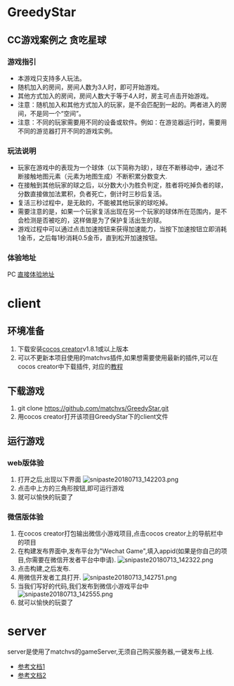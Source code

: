 # GreedyStar
## CC游戏案例之 贪吃星球

###  游戏指引
- 本游戏只支持多人玩法。
- 随机加入的房间，房间人数为3人时，即可开始游戏。
- 其他方式加入的房间，房间人数大于等于4人时，房主可点击开始游戏。
- 注意：随机加入和其他方式加入的玩家，是不会匹配到一起的。两者进入的房间，不是同一个“空间”。
- 注意：不同的玩家需要用不同的设备或软件。例如：在游览器运行时，需要用不同的游览器打开不同的游戏实例。


###  玩法说明
- 玩家在游戏中的表现为一个球体（以下简称为球），球在不断移动中，通过不断接触地图元素（元素为地图生成）不断积累分数变大.
- 在接触到其他玩家的球之后，以分数大小为胜负判定，胜者将吃掉负者的球，分数直接做加法累积，负者死亡，倒计时三秒后复活。
- 复活三秒过程中，是无敌的，不能被其他玩家的球吃掉。
- 需要注意的是，如果一个玩家复活出现在另一个玩家的球体所在范围内，是不会检测是否被吃的，这样做是为了保护复活出生的球。
- 游戏过程中可以通过点击加速按钮来获得加速能力，当按下加速按钮立即消耗1金币，之后每1秒消耗0.5金币，直到松开加速按钮。

### 体验地址
[](./screenshot/QQ图片20180725163010.jpg)
PC [直接体验地址](http://demo.matchvs.com/GreedyStar)
# client

## 环境准备

1. 下载安装[cocos creator](http://www.cocos.com/download)v1.8.1或以上版本
2. 可以不更新本项目使用的matchvs插件,如果想需要使用最新的插件,可以在cocos creator中下载插件,
对应的[教程](http://www.matchvs.com/service?page=creatorStart)

## 下载游戏

1. git clone https://github.com/matchvs/GreedyStar.git
2. 用cocos creator打开该项目GreedyStar下的client文件

## 运行游戏

###  web版体验

1. 打开之后,出现以下界面
![snipaste20180713_142203.png](./screenshot/snipaste20180713_142203.png)
2. 点击中上方的三角形按钮,即可运行游戏
3. 就可以愉快的玩耍了 

###  微信版体验

1. 在cocos creator打包输出微信小游戏项目,点击cocos creator上的导航栏中的项目
2. 在构建发布界面中,发布平台为"Wechat Game",填入appid(如果是你自己的项目,你需要在微信开发者平台中申请).
![snipaste20180713_142322.png](./screenshot/snipaste20180713_142322.png)
3. 点击构建,之后发布.
4. 用微信开发者工具打开.
![snipaste20180713_142751.png](./screenshot/snipaste20180713_142751.png)
5. 当我们写好的代码,我们发布到微信小游戏平台中
![snipaste20180713_142555.png](./screenshot/snipaste20180713_142555.png)
5. 就可以愉快的玩耍了

# server

server是使用了matchvs的gameServer,无须自己购买服务器,一键发布上线.

- [参考文档1](http://www.matchvs.com/service?page=jsGsStart)
- [参考文档2](http://www.matchvs.com/service?page=gameServer)
